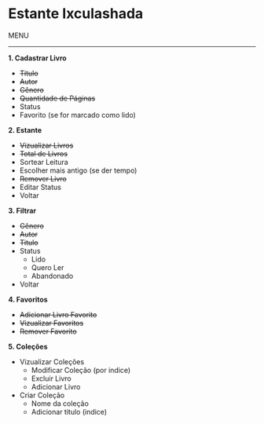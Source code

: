 # Estante Ixculashada #

MENU
***

**1. Cadastrar Livro**
* ~~Titulo~~
* ~~Autor~~
* ~~Gênero~~
* ~~Quantidade de Páginas~~
* Status
* Favorito (se for marcado como lido)


**2. Estante**
* ~~Vizualizar Livros~~
* ~~Total de Livros~~
* Sortear Leitura
* Escolher mais antigo (se der tempo)
* ~~Remover Livro~~
* Editar Status
* Voltar


**3. Filtrar**
* ~~Gênero~~
* ~~Autor~~
* ~~Titulo~~
* Status
    * Lido
    * Quero Ler
    * Abandonado
* Voltar


**4. Favoritos**
* ~~Adicionar Livro Favorito~~
* ~~Vizualizar Favoritos~~
* ~~Remover Favorito~~


**5. Coleções**
* Vizualizar Coleções 
    * Modificar Coleção (por indice)
    * Excluir Livro
    * Adicionar Livro
* Criar Coleção
    * Nome da coleção
    * Adicionar titulo (indice)





 
